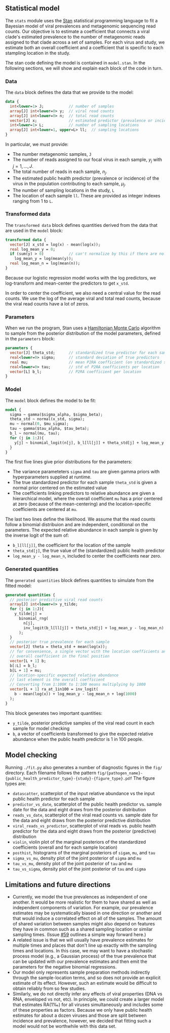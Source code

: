 ## Statistical model

The `stats` module uses the [Stan](https://mc-stan.org/) statistical programming language to fit a Bayesian model of viral prevalences and metagenomic sequencing read counts.
Our objective is to estimate a coefficient that connects a viral clade's estimated prevalence to the number of metagenomic reads assigned to that clade across a set of samples.
For each virus and study, we estimate both an overall coefficient and a coefficient that is specific to each stampling location in the study.

The stan code defining the model is contained in `model.stan`.
In the following sections, we will show and explain each block of the code in turn.

### Data

The `data` block defines the data that we provide to the model:

```stan
data {
  int<lower=1> J;           // number of samples
  array[J] int<lower=0> y;  // viral read counts
  array[J] int<lower=0> n;  // total read counts
  vector[J] x;              // estimated predictor (prevalence or incidence)
  int<lower=1> L;           // number of sampling locations
  array[J] int<lower=1, upper=L> ll;  // sampling locations
}
```

In particular, we must provide:

- The number metagenomic samples, `J`
- The number of reads assigned to our focal virus in each sample, $y_j$ with $j = 1, \ldots, J$. 
- The total number of reads in each sample, $n_j$.
- The estimated public health predictor (prevalence or incidence) of the virus in the population contributing to each sample, $\mu_j$.
- The number of sampling locations in the study, `L`
- The location of each sample `ll`. These are provided as integer indexes ranging from 1 to `L`.

### Transformed data

The `transformed data` block defines quantities derived from the data that are used in the `model` block:

```stan
transformed data {
  vector[J] x_std = log(x) - mean(log(x));
  real log_mean_y = 0;
  if (sum(y) > 0)           // can't normalize by this if there are no viral reads
    log_mean_y = log(mean(y));
  real log_mean_n = log(mean(n));
}
```

Because our logistic regression model works with the log predictors, we log-transform and mean-center the predictors to get `x_std`.

In order to center the coefficient, we also need a central value for the read counts.
We use the log of the average viral and total read counts, because the viral read counts have a lot of zeros.

### Parameters

When we run the program, Stan uses a [Hamiltonian Monte Carlo](https://en.wikipedia.org/wiki/Hamiltonian_Monte_Carlo) algorithm to sample from the posterior distribution of the model parameters, defined in the `parameters` block: 

```stan
parameters {
  vector[J] theta_std;      // standardized true predictor for each sample
  real<lower=0> sigma;      // standard deviation of true predictors
  real mu;                  // mean P2RA coefficient (on standardized scale)
  real<lower=0> tau;        // std of P2RA coefficients per location
  vector[L] b_l;            // P2RA coefficient per location
}
```

### Model

The `model` block defines the model to be fit:

```stan
model {
  sigma ~ gamma($sigma_alpha, $sigma_beta);
  theta_std ~ normal(x_std, sigma);
  mu ~ normal(0, $mu_sigma);
  tau ~ gamma($tau_alpha, $tau_beta);
  b_l ~ normal(mu, tau);
  for (j in 1:J){
    y[j] ~ binomial_logit(n[j], b_l[ll[j]] + theta_std[j] + log_mean_y - log_mean_n);
  }
}
```

The first five lines give prior distributions for the parameters:

* The variance parameteters `sigma` and `tau` are given gamma priors with hyperparameters supplied at runtime.
* The true standardized predictor for each sample `theta_std` is given a normal prior centered on the estimated value
* The coefficients linking predictors to relative abundance are given a hierarchical model, where the overall coefficient `mu` has a prior centered at zero (because of the mean-centering) and the location-specific coefficients are centered at `mu`.

The last two lines define the likelihood.
We assume that the read counts follow a binomial distribuion and are independent, conditional on the parameters.
The expected relative abundance in each sample is given by the inverse logit of the sum of:

* `b_l[ll[j]]`, the coefficient for the location of the sample
* `theta_std[j]`, the true value of the (standardized) public health predictor
* `log_mean_y - log_mean_n`, included to center the coefficients near zero.

### Generated quantities

The `generated quantities` block defines quantities to simulate from the fitted model:

```stan
generated quantities {
  // posterior predictive viral read counts
  array[J] int<lower=0> y_tilde;
  for (j in 1:J){
    y_tilde[j] =
      binomial_rng(
        n[j],
        inv_logit(b_l[ll[j]] + theta_std[j] + log_mean_y - log_mean_n)
      );
  }
  // posterior true prevalence for each sample
  vector[J] theta = theta_std + mean(log(x));
  // for convenience, a single vector with the location coefficients and
  // overall coefficient in the final position
  vector[L + 1] b;
  b[:L] = b_l;
  b[L + 1] = mu;
  // location-specific expected relative abundance
  // last element is the overall coefficient
  // Converting from 1:100K to 1:100 means multiplying by 1000
  vector[L + 1] ra_at_1in100 = inv_logit(
    b - mean(log(x)) + log_mean_y - log_mean_n + log(1000)
  );
}
```

This block generates two important quantities:
* `y_tilde`, posterior predictive samples of the viral read count in each sample for model checking
*  `b`, a vector of coefficients transformed to give the expected relative abundance when the public health predictor is 1 in 100 people.

## Model checking

Running `./fit.py` also generates a number of diagnostic figures in the `fig/` directory.
Each filename follows the pattern `fig/{pathogen_name}-{public_health_predictor_type}-{study}-{figure_type}.pdf`
The figure types are:

* `datascatter`, scatterplot of the input relative abundance vs the input public health predictor for each sample
* `predictor_vs_date`, scatterplot of the public health predictor vs. sample date for the data and eight draws from the posterior distribution
* `reads_vs_date`, scatterplot of the viral read counts vs. sample date for the data and eight draws from the posterior predictive distribution
* `viral_reads_vs_predictor`, scatterplot of viral reads vs. public health predictor for the data and eight draws from the posterior (predictive) distribution
* `violin`, violin plot of the marginal posteriors of the standardized coefficients (overall and for each sample location)
* `posthist`, histograms of the marginal posteriors of `sigam`, `mu`, and `tau`
* `sigma_vs_mu`, density plot of the joint posterior of `sigma` and `mu`
* `tau_vs_mu`, density plot of the joint posterior of `tau` and `mu`
* `tau_vs_sigma`, density plot of the joint posterior of `tau` and `sigma`
  
## Limitations and future directions

* Currently, we model the true prevalences as independent of one another.
It would be more realistic for them to have shared as well as independent components of variation.
For example, our prevalence estimates may be systematically biased in one direction or another and that would induce a correlated effect on all of the samples.
The amount of shared variation between samples might also depend on features they have in common such as a shared sampling location or similar sampling times.
(Issue [#59](https://github.com/naobservatory/p2ra/issues/59) outlines a simple way forward here.)
* A related issue is that we will usually have prevalence estimates for multiple times and places that don't line up exactly with the sampling times and locations.
In this case, we may want to have a stochastic process model (e.g., a Gaussian process) of the true prevalence that can be updated with our prevalence estimates and then emit the parameters for the negative binomial regressions.
* Our model only represents sample preparation methods indirectly through the sample-location terms, and so does not provide an explicit estimate of its effect. However, such an estimate would be difficult to obtain reliably from so few studies.
* Similarly, we do not directly infer any effects of viral properties (DNA vs RNA, enveloped vs not, etc). In principle, we could create a larger model that estimates RA(1‰) for all viruses simultaneously and includes some of these properties as factors. Because we only have public health estimates for about a dozen viruses and those are split between incidence and prevalence, however, we decided that fitting such a model would not be worthwhile with this data set.
